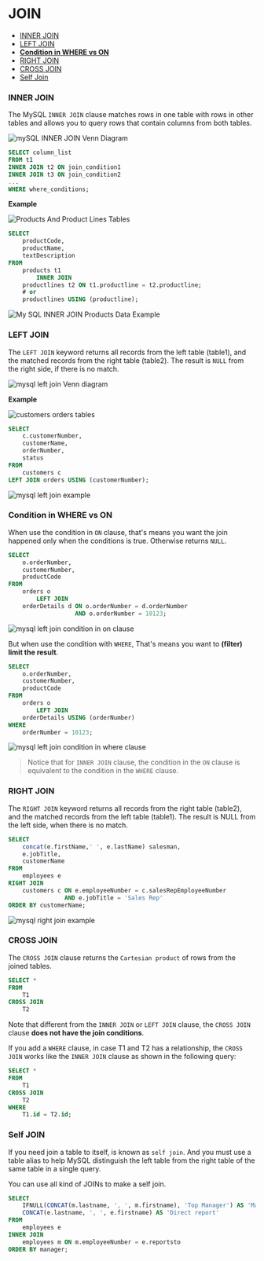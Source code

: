 # JOIN

* [INNER JOIN](#inner-join) <br>
* [LEFT JOIN](#left-join) <br>
* [**Condition in WHERE vs ON**](#condition-in-where-vs-on) <br>
* [RIGHT JOIN](#right-join) <br>
* [CROSS JOIN](#cross-join) <br>
* [Self Join](#self-join) <br>

### INNER JOIN
The MySQL `INNER JOIN` clause matches rows in one table with rows in other tables and allows you to query rows that contain columns from both tables.

![mySQL INNER JOIN Venn Diagram](../images/MySQL-INNER-JOIN-Venn-Diagram.png)

```sql
SELECT column_list
FROM t1
INNER JOIN t2 ON join_condition1
INNER JOIN t3 ON join_condition2
...
WHERE where_conditions;
```

**Example**

![Products And Product Lines Tables](../images/products_and_product_lines_tables.png)

```sql
SELECT
    productCode,
    productName,
    textDescription
FROM
    products t1
        INNER JOIN
    productlines t2 ON t1.productline = t2.productline;
    # or
    productlines USING (productline);
```

![My SQL INNER JOIN Products Data Example](../images/MySQL-INNER-JOIN-Products-Data-Example.jpg)

### LEFT JOIN
The `LEFT JOIN` keyword returns all records from the left table (table1), and the matched records from the right table (table2). The result is `NULL` from the right side, if there is no match.

![mysql left join Venn diagram](../images/mysql-left-join-Venn-diagram.png)

**Example**

![customers orders tables](../images/customers_orders_tables.png)

```sql
SELECT
    c.customerNumber,
    customerName,
    orderNumber,
    status
FROM
    customers c
LEFT JOIN orders USING (customerNumber);
```

![mysql left join example](../images/MySQL-LEFT-JOIN-example.png)

### Condition in WHERE vs ON
When use the condition in `ON` clause, that's means you want the join happened only when the conditions is true. Otherwise returns `NULL`.

```sql
SELECT
    o.orderNumber,
    customerNumber,
    productCode
FROM
    orders o
        LEFT JOIN
    orderDetails d ON o.orderNumber = d.orderNumber
                   AND o.orderNumber = 10123;
```

![mysql left join condition in on clause](../images/MySQL-LEFT-JOIN-Condition-in-ON-clause.png)

But when use the condition with `WHERE`, That's means you want to **(filter) limit the result**.

```sql
SELECT
    o.orderNumber,
    customerNumber,
    productCode
FROM
    orders o
        LEFT JOIN
    orderDetails USING (orderNumber)
WHERE
    orderNumber = 10123;
```

![mysql left join condition in where clause](../images/MySQL-LEFT-JOIN-Condition-in-WHERE-clause.png)

> Notice that for `INNER JOIN` clause, the condition in the `ON` clause is equivalent to the condition in the `WHERE` clause.

### RIGHT JOIN
The `RIGHT JOIN` keyword returns all records from the right table (table2), and the matched records from the left table (table1). The result is NULL from the left side, when there is no match.

```sql
SELECT
    concat(e.firstName,' ', e.lastName) salesman,
    e.jobTitle,
    customerName
FROM
    employees e
RIGHT JOIN
    customers c ON e.employeeNumber = c.salesRepEmployeeNumber
                AND e.jobTitle = 'Sales Rep'
ORDER BY customerName;
```

![mysql right join example](../images/MySQL-RIGHT-JOIN-example.png)

### CROSS JOIN
The `CROSS JOIN` clause returns the `Cartesian product` of rows from the joined tables.

```sql
SELECT *
FROM
    T1
CROSS JOIN
    T2
```

Note that different from the `INNER JOIN` or `LEFT JOIN` clause, the `CROSS JOIN` clause **does not have the join conditions**.

If you add a `WHERE` clause, in case T1 and T2 has a relationship, the `CROSS JOIN` works like the `INNER JOIN` clause as shown in the following query:

```sql
SELECT *
FROM
    T1
CROSS JOIN
    T2
WHERE
    T1.id = T2.id;
```

### Self JOIN
If you need join a table to itself, is known as `self join`. And you must use a table alias to help MySQL distinguish the left table from the right table of the same table in a single query.

You can use all kind of JOINs to make a self join.
```sql
SELECT
    IFNULL(CONCAT(m.lastname, ', ', m.firstname), 'Top Manager') AS 'Manager',
    CONCAT(e.lastname, ', ', e.firstname) AS 'Direct report'
FROM
    employees e
INNER JOIN
    employees m ON m.employeeNumber = e.reportsto
ORDER BY manager;
```
